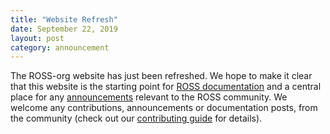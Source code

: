 ```yaml
---
title: "Website Refresh"
date: September 22, 2019
layout: post
category: announcement
---
```


The ROSS-org website has just been refreshed.
We hope to make it clear that this website is the starting point for [ROSS documentation](./documentation.html) and a central place for any [announcements](./annoucements.html) relevant to the ROSS community.
We welcome any contributions, announcements or documentation posts, from the community (check out our [contributing guide](https://github.com/ROSS-org/ross-org.github.io/blob/master/CONTRIBUTING.md) for details).
